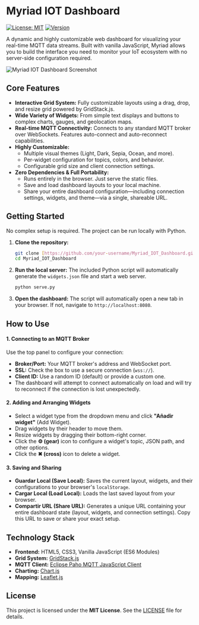 # Myriad IOT Dashboard

[![License: MIT](https://img.shields.io/badge/License-MIT-yellow.svg)](https://opensource.org/licenses/MIT)
[![Version](https://img.shields.io/badge/version-1.0.0-blue.svg)](https://github.com/your-username/Myriad_IOT_Dashboard)

A dynamic and highly customizable web dashboard for visualizing your real-time MQTT data streams. Built with vanilla JavaScript, Myriad allows you to build the interface you need to monitor your IoT ecosystem with no server-side configuration required.

![Myriad IOT Dashboard Screenshot](https://i.imgur.com/your-screenshot-url.png)

## Core Features

-   **Interactive Grid System:** Fully customizable layouts using a drag, drop, and resize grid powered by GridStack.js.
-   **Wide Variety of Widgets:** From simple text displays and buttons to complex charts, gauges, and geolocation maps.
-   **Real-time MQTT Connectivity:** Connects to any standard MQTT broker over WebSockets. Features auto-connect and auto-reconnect capabilities.
-   **Highly Customizable:**
    -   Multiple visual themes (Light, Dark, Sepia, Ocean, and more).
    -   Per-widget configuration for topics, colors, and behavior.
    -   Configurable grid size and client connection settings.
-   **Zero Dependencies & Full Portability:**
    -   Runs entirely in the browser. Just serve the static files.
    -   Save and load dashboard layouts to your local machine.
    -   Share your entire dashboard configuration—including connection settings, widgets, and theme—via a single, shareable URL.

## Getting Started

No complex setup is required. The project can be run locally with Python.

1.  **Clone the repository:**
    ```bash
    git clone [https://github.com/your-username/Myriad_IOT_Dashboard.git](https://github.com/your-username/Myriad_IOT_Dashboard.git)
    cd Myriad_IOT_Dashboard
    ```

2.  **Run the local server:**
    The included Python script will automatically generate the `widgets.json` file and start a web server.
    ```bash
    python serve.py
    ```

3.  **Open the dashboard:**
    The script will automatically open a new tab in your browser. If not, navigate to `http://localhost:8080`.

## How to Use

#### 1. Connecting to an MQTT Broker

Use the top panel to configure your connection:
-   **Broker/Port:** Your MQTT broker's address and WebSocket port.
-   **SSL:** Check the box to use a secure connection (`wss://`).
-   **Client ID:** Use a random ID (default) or provide a custom one.
-   The dashboard will attempt to connect automatically on load and will try to reconnect if the connection is lost unexpectedly.

#### 2. Adding and Arranging Widgets

-   Select a widget type from the dropdown menu and click **"Añadir widget"** (Add Widget).
-   Drag widgets by their header to move them.
-   Resize widgets by dragging their bottom-right corner.
-   Click the **⚙️ (gear)** icon to configure a widget's topic, JSON path, and other options.
-   Click the **✖ (cross)** icon to delete a widget.

#### 3. Saving and Sharing

-   **Guardar Local (Save Local):** Saves the current layout, widgets, and their configurations to your browser's `localStorage`.
-   **Cargar Local (Load Local):** Loads the last saved layout from your browser.
-   **Compartir URL (Share URL):** Generates a unique URL containing your entire dashboard state (layout, widgets, and connection settings). Copy this URL to save or share your exact setup.

## Technology Stack

-   **Frontend:** HTML5, CSS3, Vanilla JavaScript (ES6 Modules)
-   **Grid System:** [GridStack.js](https://gridstackjs.com/)
-   **MQTT Client:** [Eclipse Paho MQTT JavaScript Client](https://www.eclipse.org/paho/index.php?page=clients/js/index.php)
-   **Charting:** [Chart.js](https://www.chartjs.org/)
-   **Mapping:** [Leaflet.js](https://leafletjs.com/)

## License

This project is licensed under the **MIT License**. See the [LICENSE](LICENSE) file for details.
